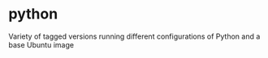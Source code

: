 # python
Variety of tagged versions running different configurations of Python and a base Ubuntu image
